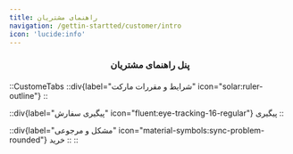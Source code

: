 ```yaml
---
title: راهنمای مشتریان
navigation: /gettin-startted/customer/intro
icon: 'lucide:info'
---
```


### <div style="text-align: center; margin: 1.25rem 0;">پنل راهنمای مشتریان</div>

::CustomeTabs
  ::div{label="شرایط و مقررات مارکت" icon="solar:ruler-outline"}
  ::

  ::div{label="پیگیری سفارش" icon="fluent:eye-tracking-16-regular"}
    پیگیری
  ::

  ::div{label="مشکل و مرجوعی" icon="material-symbols:sync-problem-rounded"}
    خرید
  ::
::